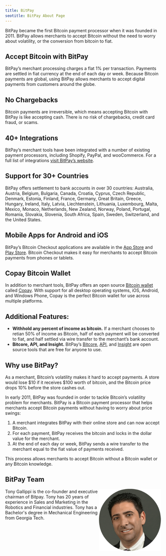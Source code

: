 ```yaml
---
title: BitPay
seotitle: BitPay About Page
---
```


BitPay became the first Bitcoin payment processor when it was founded in 2011. BitPay allows merchants to accept Bitcoin without the need to worry about volatility, or the conversion from bitcoin to fiat. 

## Accept Bitcoin with BitPay

BitPay’s merchant processing charges a flat 1% per transaction. Payments are settled in fiat currency at the end of each day or week. Because Bitcoin payments are global, using BitPay allows merchants to accept digital payments from customers around the globe. 

## No Chargebacks

Bitcoin payments are irreversible, which means accepting Bitcoin with BitPay is like accepting cash. There is no risk of chargebacks, credit card fraud, or scams. 

## 40+ Integrations

BitPay’s merchant tools have been integrated with a number of existing payment processors, including Shopify, PayPal, and wooCommerce. For a full list of integrations [visit BitPay’s website](https://bitpay.com/integrations).

## Support for 30+ Countries

BitPay offers settlement to bank accounts in over 30 countries: Australia, Austria, Belgium, Bulgaria, Canada, Croatia, Cyprus, Czech Republic, Denmark, Estonia, Finland, France, Germany, Great Britain, Greece, Hungary, Ireland, Italy, Latvia, Liechtenstein, Lithuania, Luxembourg, Malta, Mexico, Monaco, Netherlands, New Zealand, Norway, Poland, Portugal, Romania, Slovakia, Slovenia, South Africa, Spain, Sweden, Switzerland, and the United States.

## Mobile Apps for Android and iOS

BitPay’s Bitcoin Checkout applications are available in the [App Store](https://itunes.apple.com/us/app/bitcoin-checkout/id929652207?mt=8) and [Play Store](https://play.google.com/store/apps/details?id=com.bitpay.checkout). Bitcoin Checkout makes it easy for merchants to accept Bitcoin payments from phones or tablets. 

## Copay Bitcoin Wallet

In addition to merchant tools, BitPay offers an open source [Bitcoin wallet](/en/find-the-best-bitcoin-wallet/) called [Copay](https://copay.io/). With support for all desktop operating systems, iOS, Android, and Windows Phone, Copay is the perfect Bitcoin wallet for use across multiple platforms.  

## Additional Features:

* **Withhold any percent of income as bitcoin.** If a merchant chooses to retian 50% of income as Bitcoin, half of each payment will be converted to fiat, and half settled via wire transfer to the merchant’s bank account.  
*	**Bitcore, API, and Insight.** BitPay’s [Bitcore](https://bitcore.io/), [API](https://bitpay.com/api), and [Insight](https://insight.is/) are open source tools that are free for anyone to use. 

## Why use BitPay?

As a merchant, Bitcoin’s volatility makes it hard to accept payments. A store would lose $10 if it receives $100 worth of bitcoin, and the Bitcoin price drops 10% before the store cashes out. 

In early 2011, BitPay was founded in order to tackle Bitcoin’s volatility problem for merchants. BitPay is a Bitcoin payment processor that helps merchants accept Bitcoin payments without having to worry about price swings: 

1.	A merchant integrates BitPay with their online store and can now accept Bitcoin.
2.	For each payment, BitPay receives the bitcoin and locks in the dollar value for the merchant.
3.	At the end of each day or week, BitPay sends a wire transfer to the merchant equal to the fiat value of payments received. 

This process allows merchants to accept Bitcoin without a Bitcoin wallet or any Bitcoin knowledge. 

## BitPay Team

<p><img align="right" alt="Tony Gallippi" src="/images/tony-gallippi.png">Tony Gallippi is the co-founder and executive chairman of Bitpay. Tony has 20 years of experience in Sales and Marketing in the Robotics and Financial industries. Tony has a Bachelor's degree in Mechanical Engineering from Georgia Tech.</p>
